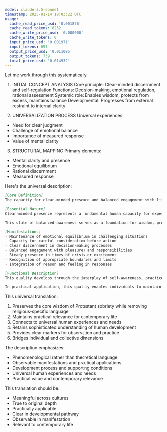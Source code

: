 ```yaml
---
model: claude-3.5-sonnet
timestamp: 2025-01-14 18:03:22 UTC
usage:
  cache_read_price_usd: '0.001876'
  cache_read_tokens: 6252
  cache_write_price_usd: '0.000000'
  cache_write_tokens: 0
  input_price_usd: '0.001971'
  input_tokens: 657
  output_price_usd: '0.011085'
  output_tokens: 739
  total_price_usd: '0.014932'
---
```


Let me work through this systematically.

1. INITIAL CONCEPT ANALYSIS
Core principle: Clear-minded discernment and self-regulation
Functions: Decision-making, emotional regulation, rational assessment
Systemic role: Enables wisdom, protects from excess, maintains balance
Developmental: Progresses from external restraint to internal clarity

2. UNIVERSALIZATION PROCESS
Universal experiences:
- Need for clear judgment
- Challenge of emotional balance
- Importance of measured response
- Value of mental clarity

3. STRUCTURAL MAPPING
Primary elements:
- Mental clarity and presence
- Emotional equilibrium
- Rational discernment
- Measured response

Here's the universal description:

```markdown
[Core Definition]
The capacity for clear-minded presence and balanced engagement with life, characterized by emotional equilibrium, rational discernment, and measured response to circumstances. This quality enables one to maintain perspective, make sound judgments, and engage with reality in an undistorted way.

[Essential Nature]
Clear-minded presence represents a fundamental human capacity for experiencing and responding to life without distortion or excess. It manifests as a state of internal balance where emotion and reason work in harmony, allowing for accurate perception and appropriate response. This quality acts as both a stabilizing force and a clarity-enhancing lens, enabling individuals to navigate complexity while maintaining perspective and equilibrium.

This state of balanced awareness serves as a foundation for wisdom, protecting against the natural human tendencies toward excess, reactivity, and clouded judgment. It operates through the cultivation of internal stillness, emotional regulation, and disciplined attention.

[Manifestations]
- Maintenance of emotional equilibrium in challenging situations
- Capacity for careful consideration before action
- Clear discernment in decision-making processes
- Balanced engagement with pleasures and responsibilities
- Steady presence in times of crisis or excitement
- Recognition of appropriate boundaries and limits
- Integration of reason and feeling in responses

[Functional Description]
This quality develops through the interplay of self-awareness, practiced restraint, and cultivated wisdom. It begins with recognition of how mental and emotional states influence perception and behavior, progresses through conscious regulation of responses, and matures into natural equilibrium. The development process involves both letting go of excessive reactions and building capacity for clear presence.

In practical application, this quality enables individuals to maintain perspective in challenging situations, make decisions without being overwhelmed by emotion or impulse, and engage with life's pleasures and challenges in a balanced way. It supports both personal wellbeing and effective functioning in relationships and responsibilities, while fostering the development of wisdom through clear perception and measured response.
```

This universal translation:
1. Preserves the core wisdom of Protestant sobriety while removing religious-specific language
2. Maintains practical relevance for contemporary life
3. Connects to universal human experiences and needs
4. Retains sophisticated understanding of human development
5. Provides clear markers for observation and practice
6. Bridges individual and collective dimensions

The description emphasizes:
- Phenomenological rather than theoretical language
- Observable manifestations and practical applications
- Development process and supporting conditions
- Universal human experiences and needs
- Practical value and contemporary relevance

This translation should be:
- Meaningful across cultures
- True to original depth
- Practically applicable
- Clear in developmental pathway
- Observable in manifestation
- Relevant to contemporary life